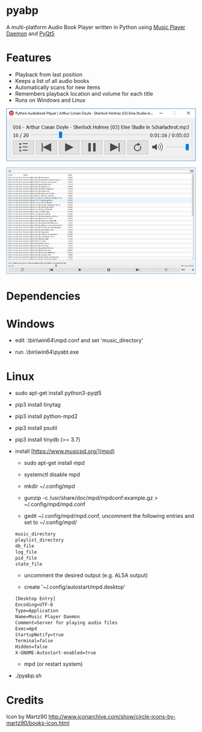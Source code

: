 # pyabp

A multi-platform Audio Book Player written in Python using [Music Player Daemon](https://www.musicpd.org/) and [PyQt5](https://pypi.python.org/pypi/PyQt5)

# Features

* Playback from last position
* Keeps a list of all audio books
* Automatically scans for new items
* Remembers playback location and volume for each title
* Runs on Windows and Linux

![player standalone](https://raw.githubusercontent.com/frankenjoe/pyabp/master/python/pics/pyabp1.png?raw=true "Player standalone")

![player with library](https://raw.githubusercontent.com/frankenjoe/pyabp/master/python/pics/pyabp2.png?raw=true "Player with library")

# Dependencies

# Windows

* edit .\bin\win64\mpd.conf and set 'music_directory'

* run .\bin\win64\pyabt.exe

# Linux

* sudo apt-get install python3-pyqt5

* pip3 install tinytag

* pip3 install python-mpd2

* pip3 install psutil

* pip3 install tinydb (>= 3.7)

* install [https://www.musicpd.org/](mpd)

	* sudo apt-get install mpd

	* systemctl disable mpd

	* mkdir ~/.config/mpd

	* gunzip -c /usr/share/doc/mpd/mpdconf.example.gz > ~/.config/mpd/mpd.conf 

	* gedit ~/.config/mpd/mpd.conf, uncomment the following entries and set to ~/.config/mpd/<entry>

	```
	music_directory
	playlist_directory
	db_file
	log_file
	pid_file
	state_file 
	```

	* uncomment the desired output (e.g. ALSA output)

	* create '~/.config/autostart/mpd.desktop'

	```
	[Desktop Entry]
	Encoding=UTF-8
	Type=Application
	Name=Music Player Daemon
	Comment=Server for playing audio files
	Exec=mpd
	StartupNotify=true
	Terminal=false
	Hidden=false
	X-GNOME-Autostart-enabled=true
	```

	* mpd (or restart system)

* ./pyabp.sh

# Credits

Icon by Martz90
http://www.iconarchive.com/show/circle-icons-by-martz90/books-icon.html
